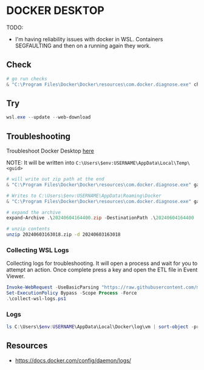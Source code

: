 # DOCKER DESKTOP

TODO:

* I'm having reliability issues with docker in WSL.  Containers SEGFAULTING and then on a running again they work.

## Check

```powershell
# go run checks 
& "C:\Program Files\Docker\Docker\resources\com.docker.diagnose.exe" check
```

## Try

```powershell
wsl.exe --update --web-download
```

## Troubleshooting

Troubleshoot Docker Desktop [here](https://docs.docker.com/desktop/troubleshoot/overview/)  

NOTE: It will be written into `C:\Users\$env:USERNAME\AppData\Local\Temp\<guid>`  

```powershell
# will write out zip path at the end
& "C:\Program Files\Docker\Docker\resources\com.docker.diagnose.exe" gather

# Writes to C:\Users\$env:USERNAME\AppData\Roaming\Docker
& "C:\Program Files\Docker\Docker\resources\com.docker.diagnose.exe" gather ./docker-crash.zip

# expand the archive
expand-Archive .\20240604164400.zip -DestinationPath .\20240604164400
```

```sh
# unzip contents
unzip 20240603163018.zip -d 20240603163018
```

### Collecting WSL Logs

Collecting logs for troubleshooting. It will open a process and wait for you to attempt an action. Once complete press a key and open the ETL file in Event Viewer.  

```ps1
Invoke-WebRequest -UseBasicParsing "https://raw.githubusercontent.com/microsoft/WSL/master/diagnostics/collect-wsl-logs.ps1" -OutFile collect-wsl-logs.ps1
Set-ExecutionPolicy Bypass -Scope Process -Force
.\collect-wsl-logs.ps1
```

### Logs

```powershell
ls C:\Users\$env:USERNAME\AppData\Local\Docker\log\vm | sort-object -property LastWriteTime
```




## Resources

* https://docs.docker.com/config/daemon/logs/
